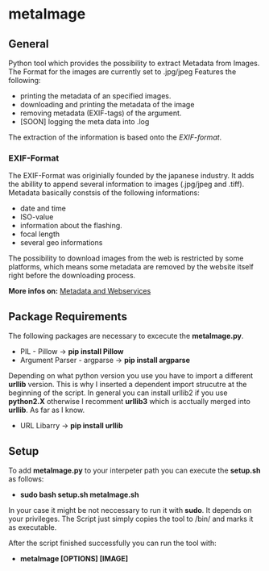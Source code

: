 # metaImage
## **General**
Python tool which provides the possibility to extract Metadata from Images.
The Format for the images are currently set to .jpg/jpeg
Features the following:
  * printing the metadata of an specified images.
  * downloading and printing the metadata of the image
  * removing metadata (EXIF-tags) of the argument.
  * [SOON] logging the meta data into .log

The extraction of the information is based onto the *EXIF-format*.

### **EXIF-Format**
The EXIF-Format was originially founded by the japanese industry. It adds the abillity to append several information
to images (.jpg/jpeg and .tiff).
Metadata basically constsis of the following informations:
 * date and time
 * ISO-value
 * information about the flashing.
 * focal length
 * several geo informations

 The possibility to download images from the web is restricted by some platforms, which means some metadata are removed by
 the website itself right before the downloading process.

 **More infos on:** [Metadata and Webservices](http://www.embeddedmetadata.org/social-media-test-results.php "Nick nack paddiwack!")

## **Package Requirements**
The following packages are necessary to excecute the **metaImage.py**.
  * PIL - Pillow -> **pip install Pillow**
  * Argument Parser - argparse -> **pip install argparse**

Depending on what python version you use you have to import a different **urllib** version.
This is why I inserted a dependent import strucutre at the beginning of the script.
In general you can install urllib2 if you use **python2.X** otherwise I recomment **urllib3** which
is acctually merged into **urllib**. As far as I know.

  * URL Libarry -> **pip install urllib**

## **Setup**
To add **metaImage.py** to your interpeter path you can execute the **setup.sh**
as follows:
  * **sudo bash setup.sh metaImage.sh**

In your case it might be not neccessary to run it with **sudo**. It depends on your
privileges.
The Script just simply copies the tool to /bin/ and marks it as executable.

After the script finished successfully you can run the tool with:
  * **metaImage [OPTIONS] [IMAGE]**
